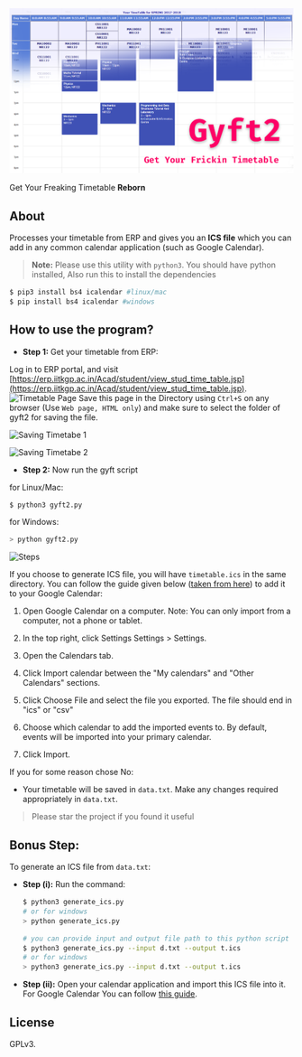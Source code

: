 ![GYFT 2](gyft2.png)

Get Your Freaking Timetable **Reborn**


## About

Processes your timetable from ERP and gives you an **ICS file** which you can add in any common calendar application (such as Google Calendar).

> **Note:** Please use this utility with `python3`. You should have python installed, Also run this to install the dependencies

```sh
$ pip3 install bs4 icalendar #linux/mac
$ pip install bs4 icalendar #windows
```



## How to use the program?

- **Step 1:** Get your timetable from ERP:

Log in to ERP portal, and visit [https://erp.iitkgp.ac.in/Acad/student/view_stud_time_table.jsp](https://erp.iitkgp.ac.in/Acad/student/view_stud_time_table.jsp).
![Timetable Page](https://i.imgur.com/c9aITJ7.png)
Save this page in the Directory using `Ctrl+S` on any browser (Use `Web page, HTML only`) and make sure to  select the folder of gyft2 for saving the file.

![Saving Timetabe 1](https://i.imgur.com/thQb8zj.png)

![Saving Timetabe 2](https://i.imgur.com/t8B0FwO.png)

- **Step 2:** Now run the gyft script

for Linux/Mac:

  ```sh
  $ python3 gyft2.py
  ```

for Windows:

  ```sh
  > python gyft2.py
  ```

![Steps](https://i.imgur.com/N2jlfRQ.png)

If you choose to generate ICS file, you will have `timetable.ics` in the same directory.
You can follow the guide given below ([taken from here](https://goo.gl/WvdUsP)) to add it to your Google Calendar:

1.  Open Google Calendar on a computer. Note: You can only import from a computer, not a phone or tablet.

2. In the top right, click Settings Settings > Settings.

3. Open the Calendars tab.

4. Click Import calendar between the "My calendars" and "Other Calendars" sections.

5. Click Choose File and select the file you exported. The file should end in "ics" or "csv"

6. Choose which calendar to add the imported events to. By default, events will be imported into your primary calendar.

7. Click Import.

If you for some reason chose No:
- Your timetable will be saved in `data.txt`. Make any changes required appropriately in `data.txt`.

> Please star the project if you found it useful

## Bonus Step:

To generate an ICS file from `data.txt`:
- **Step (i):** Run the command:

    ```sh
    $ python3 generate_ics.py
    # or for windows
    > python generate_ics.py
    ```

    ```sh
    # you can provide input and output file path to this python script
    $ python3 generate_ics.py --input d.txt --output t.ics
    # or for windows
    > python3 generate_ics.py --input d.txt --output t.ics
    ```


- **Step (ii):** Open your calendar application and import this ICS file
    into it. For Google Calendar You can follow [this guide](https://support.google.com/calendar/answer/37118?hl=en).


## License

GPLv3.
